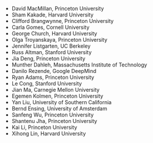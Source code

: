- David MacMillan, Princeton University
- Sham Kakade, Harvard University
- Clifford Brangwynne, Princeton University
- Carla Gomes, Cornell University
- George Church, Harvard University
- Olga Troyanskaya, Princeton University
- Jennifer Listgarten, UC Berkeley
- Russ Altman, Stanford University
- Jia Deng, Princeton University
- Munther Dahleh, Massachusetts Institute of Technology
- Danilo Rezende, Google DeepMind
- Ryan Adams, Princeton University
- Le Cong, Stanford University
- Jian Ma, Carnegie Mellon University
- Egemen Kolmen, Princeton University
- Yan Liu, University of Southern California
- Bernd Ensing, University of Amsterdam
- Sanfeng Wu, Princeton University
- Shantenu Jha, Princeton University
- Kai Li, Princeton University
- Xihong Lin, Harvard University